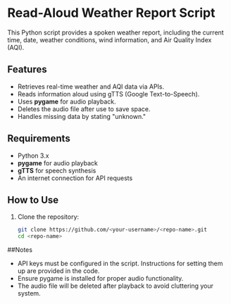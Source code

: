 # Read-Aloud Weather Report Script

This Python script provides a spoken weather report, including the current time, date, weather conditions, wind information, and Air Quality Index (AQI).

## Features
- Retrieves real-time weather and AQI data via APIs.
- Reads information aloud using gTTS (Google Text-to-Speech).
- Uses **pygame** for audio playback.
- Deletes the audio file after use to save space.
- Handles missing data by stating "unknown."

## Requirements
- Python 3.x
- **pygame** for audio playback
- **gTTS** for speech synthesis
- An internet connection for API requests

## How to Use
1. Clone the repository:
   ```bash
   git clone https://github.com/<your-username>/<repo-name>.git
   cd <repo-name>
##Notes
 - API keys must be configured in the script. Instructions for setting them up are provided in the code.
 - Ensure pygame is installed for proper audio functionality.
 - The audio file will be deleted after playback to avoid cluttering your system.
